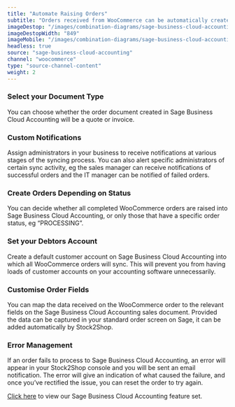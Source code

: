 ```yaml
---
title: "Automate Raising Orders"
subtitle: "Orders received from WooCommerce can be automatically created in Sage Business Cloud Accounting."
imageDestop: "/images/combination-diagrams/sage-business-cloud-accounting/sage-business-cloud-accounting-woocommerce-orders.svg"
imageDestopWidth: "849"
imageMobile: "/images/combination-diagrams/sage-business-cloud-accounting/sage-business-cloud-accounting-woocommerce-orders.svg"
headless: true
source: "sage-business-cloud-accounting"
channel: "woocommerce"
type: "source-channel-content"
weight: 2
---
```


### Select your Document Type
You can choose whether the order document created in Sage Business Cloud Accounting will be a quote or invoice.

### Custom Notifications
Assign administrators in your business to receive notifications at various stages of the syncing process. You can also alert specific administrators of certain sync activity, eg the sales manager can receive notifications of successful orders and the IT manager can be notified of failed orders.

### Create Orders Depending on Status
You can decide whether all completed WooCommerce orders are raised into Sage Business Cloud Accounting, or only those that have a specific order status, eg “PROCESSING”.

### Set your Debtors Account
Create a default customer account on Sage Business Cloud Accounting into which all WooCommerce orders will sync. This will prevent you from having loads of customer accounts on your accounting software unnecessarily.

### Customise Order Fields
You can map the data received on the WooCommerce order to the relevant fields on the Sage Business Cloud Accounting sales document. Provided the data can be captured in your standard order screen on Sage, it can be added automatically by Stock2Shop.

### Error Management
If an order fails to process to Sage Business Cloud Accounting, an error will appear in your Stock2Shop console and you will be sent an email notification. The error will give an indication of what caused the failure, and once you’ve rectified the issue, you can reset the order to try again.

[Click here](/help/features/sage-business-cloud-accounting/ "Sage Business Cloud Accounting Features") to view our Sage Business Cloud Accounting feature set.